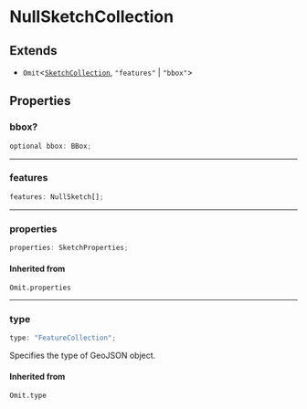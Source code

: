 # NullSketchCollection

## Extends

- `Omit`\<[`SketchCollection`](SketchCollection.md), `"features"` \| `"bbox"`\>

## Properties

### bbox?

```ts
optional bbox: BBox;
```

---

### features

```ts
features: NullSketch[];
```

---

### properties

```ts
properties: SketchProperties;
```

#### Inherited from

`Omit.properties`

---

### type

```ts
type: "FeatureCollection";
```

Specifies the type of GeoJSON object.

#### Inherited from

`Omit.type`
